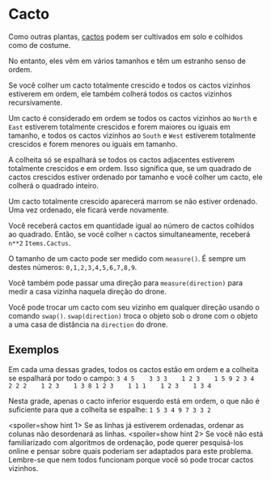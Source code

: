 # Cacto
Como outras plantas, [cactos](objects/cactus) podem ser cultivados em solo e colhidos como de costume.

No entanto, eles vêm em vários tamanhos e têm um estranho senso de ordem.

Se você colher um cacto totalmente crescido e todos os cactos vizinhos estiverem em ordem, ele também colherá todos os cactos vizinhos recursivamente.

Um cacto é considerado em ordem se todos os cactos vizinhos ao `North` e `East` estiverem totalmente crescidos e forem maiores ou iguais em tamanho, e todos os cactos vizinhos ao `South` e `West` estiverem totalmente crescidos e forem menores ou iguais em tamanho.

A colheita só se espalhará se todos os cactos adjacentes estiverem totalmente crescidos e em ordem.
Isso significa que, se um quadrado de cactos crescidos estiver ordenado por tamanho e você colher um cacto, ele colherá o quadrado inteiro.

Um cacto totalmente crescido aparecerá marrom se não estiver ordenado. Uma vez ordenado, ele ficará verde novamente.

Você receberá cactos em quantidade igual ao número de cactos colhidos ao quadrado. Então, se você colher `n` cactos simultaneamente, receberá `n**2` `Items.Cactus`.

O tamanho de um cacto pode ser medido com `measure()`.
É sempre um destes números: `0,1,2,3,4,5,6,7,8,9`.

Você também pode passar uma direção para `measure(direction)` para medir a casa vizinha naquela direção do drone.

Você pode trocar um cacto com seu vizinho em qualquer direção usando o comando `swap()`.
`swap(direction)` troca o objeto sob o drone com o objeto a uma casa de distância na `direction` do drone.

## Exemplos
Em cada uma dessas grades, todos os cactos estão em ordem e a colheita se espalhará por todo o campo:
`3 4 5    3 3 3    1 2 3    1 5 9
2 3 4    2 2 2    1 2 3    1 3 8
1 2 3    1 1 1    1 2 3    1 3 4`

Nesta grade, apenas o cacto inferior esquerdo está em ordem, o que não é suficiente para que a colheita se espalhe:
`1 5 3
4 9 7
3 3 2`

<spoiler=show hint 1>
Se as linhas já estiverem ordenadas, ordenar as colunas não desordenará as linhas.
</spoiler>
<spoiler=show hint 2>
Se você não está familiarizado com algoritmos de ordenação, pode querer pesquisá-los online e pensar sobre quais poderiam ser adaptados para este problema. Lembre-se que nem todos funcionam porque você só pode trocar cactos vizinhos.
</spoiler>